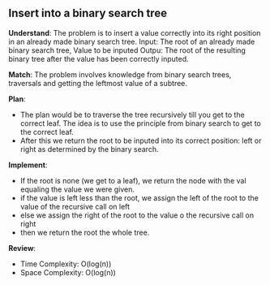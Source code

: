 ## Insert into a binary search tree
**Understand**:
The problem is to insert a value correctly into its right position in an already made binary search tree.
Input: The root of an already made binary search tree, Value to be inputed
Outpu: The root of the resulting binary tree after the value has been correctly inputed.

**Match**:
The problem involves knowledge from binary search trees, traversals and getting the leftmost value of a subtree.

**Plan**:
- The plan would be to traverse the tree recursively till you get to the correct leaf. The idea is to use the principle from binary search to get to the correct leaf.
- After this we return the root to be inputed into its correct position: left or right as determined by the binary search.

**Implement**:
- If the root is none (we get to a leaf), we return the node with the val equaling the value we were given.
- if the value is left less than the root, we assign the left of the root to the value of the recursive call on left
- else we assign the right of the root to the value o the recursive call on right
- then we return the root the whole tree.

**Review**:
- Time Complexity: O(log(n))
- Space Complexity: O(log(n))
